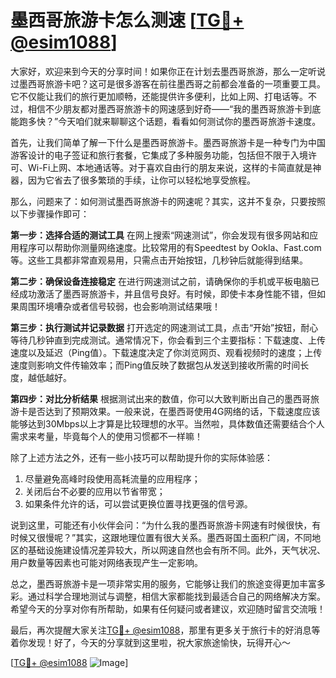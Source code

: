 # 墨西哥旅游卡怎么测速 [[TG💪+ @esim1088](https://t.me/s/esim1088)]

大家好，欢迎来到今天的分享时间！如果你正在计划去墨西哥旅游，那么一定听说过墨西哥旅游卡吧？这可是很多游客在前往墨西哥之前都会准备的一项重要工具。它不仅能让我们的旅行更加顺畅，还能提供许多便利，比如上网、打电话等。不过，相信不少朋友都对墨西哥旅游卡的网速感到好奇——“我的墨西哥旅游卡到底能跑多快？”今天咱们就来聊聊这个话题，看看如何测试你的墨西哥旅游卡速度。

首先，让我们简单了解一下什么是墨西哥旅游卡。墨西哥旅游卡是一种专门为中国游客设计的电子签证和旅行套餐，它集成了多种服务功能，包括但不限于入境许可、Wi-Fi上网、本地通话等。对于喜欢自由行的朋友来说，这样的卡简直就是神器，因为它省去了很多繁琐的手续，让你可以轻松地享受旅程。

那么，问题来了：如何测试墨西哥旅游卡的网速呢？其实，这并不复杂，只要按照以下步骤操作即可：

**第一步：选择合适的测试工具**
在网上搜索“网速测试”，你会发现有很多网站和应用程序可以帮助你测量网络速度。比较常用的有Speedtest by Ookla、Fast.com等。这些工具都非常直观易用，只需点击开始按钮，几秒钟后就能得到结果。

**第二步：确保设备连接稳定**
在进行网速测试之前，请确保你的手机或平板电脑已经成功激活了墨西哥旅游卡，并且信号良好。有时候，即使卡本身性能不错，但如果周围环境嘈杂或者信号较弱，也会影响测试结果哦！

**第三步：执行测试并记录数据**
打开选定的网速测试工具，点击“开始”按钮，耐心等待几秒钟直到完成测试。通常情况下，你会看到三个主要指标：下载速度、上传速度以及延迟（Ping值）。下载速度决定了你浏览网页、观看视频时的速度；上传速度则影响文件传输效率；而Ping值反映了数据包从发送到接收所需的时间长度，越低越好。

**第四步：对比分析结果**
根据测试出来的数值，你可以大致判断出自己的墨西哥旅游卡是否达到了预期效果。一般来说，在墨西哥使用4G网络的话，下载速度应该能够达到30Mbps以上才算是比较理想的水平。当然啦，具体数值还需要结合个人需求来考量，毕竟每个人的使用习惯都不一样嘛！

除了上述方法之外，还有一些小技巧可以帮助提升你的实际体验感：
1. 尽量避免高峰时段使用高耗流量的应用程序；
2. 关闭后台不必要的应用以节省带宽；
3. 如果条件允许的话，可以尝试更换位置寻找更强的信号源。

说到这里，可能还有小伙伴会问：“为什么我的墨西哥旅游卡网速有时候很快，有时候又很慢呢？”其实，这跟地理位置有很大关系。墨西哥国土面积广阔，不同地区的基础设施建设情况差异较大，所以网速自然也会有所不同。此外，天气状况、用户数量等因素也可能对网络表现产生一定影响。

总之，墨西哥旅游卡是一项非常实用的服务，它能够让我们的旅途变得更加丰富多彩。通过科学合理地测试与调整，相信大家都能找到最适合自己的网络解决方案。希望今天的分享对你有所帮助，如果有任何疑问或者建议，欢迎随时留言交流哦！

最后，再次提醒大家关注[TG💪+ @esim1088](https://t.me/s/esim1088)，那里有更多关于旅行卡的好消息等着你发现！好了，今天的分享就到这里啦，祝大家旅途愉快，玩得开心～

[[TG💪+ @esim1088](https://t.me/s/esim1088) ![Image](https://i.postimg.cc/4NQfJmqS/Snipaste-2025-05-13-00-14-12.png)]